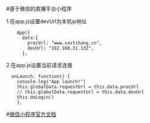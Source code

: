 #基于微信的直播平台小程序

1.在app.js设置devUrl为本机ip地址

		App({
		  data:{
		    procUrl: "www.vastzhang.cn",
		    devUrl: "192.168.31.132",
		  },
2.在app.js设置当前请求连接

	  onLaunch: function() {
	    console.log("App launch!")
	    this.globalData.requestUrl = this.data.procUrl
	    // this.globalData.requestUrl = this.data.devUrl
	    this.doLogin()
  		},



#[微信小程序官方文档](https://developers.weixin.qq.com/miniprogram/dev/component/)
